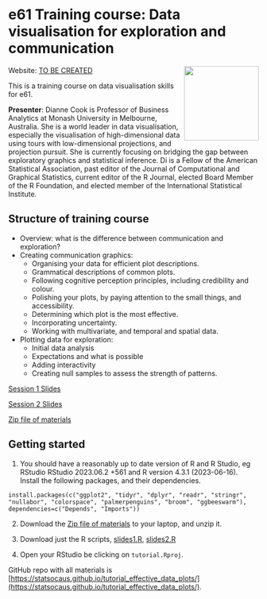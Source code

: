 # e61 Training course: Data visualisation for exploration and communication

<img src="" align="right" width="150" />

Website: [TO BE CREATED]()

This is a training course on data visualisation skills for e61. 

**Presenter**: Dianne Cook is Professor of Business Analytics at Monash University in Melbourne, Australia.  She is a world leader in data visualisation, especially the visualisation of high-dimensional data using tours with low-dimensional projections, and projection pursuit.  She is currently focusing on bridging the gap between exploratory graphics and statistical inference.  Di is a Fellow of the American Statistical Association, past editor of the Journal of Computational and Graphical Statistics, current editor of the R Journal, elected Board Member of the R Foundation, and elected member of the International Statistical Institute.

## Structure of training course

- Overview: what is the difference between communication and exploration?
- Creating communication graphics:
    - Organising your data for efficient plot descriptions. 
    - Grammatical descriptions of common plots.
    - Following cognitive perception principles, including credibility and colour.
    - Polishing your plots, by paying attention to the small things, and accessibility. 
    - Determining which plot is the most effective.
    - Incorporating uncertainty.
    - Working with multivariate, and temporal and spatial data.
- Plotting data for exploration:
    - Initial data analysis
    - Expectations and what is possible
    - Adding interactivity
    - Creating null samples to assess the strength of patterns.


[Session 1 Slides](https://statsocaus.github.io/tutorial_effective_data_plots/slides1.html)

[Session 2 Slides](https://statsocaus.github.io/tutorial_effective_data_plots/slides2.html)

[Zip file of materials](https://statsocaus.github.io/tutorial_effective_data_plots/tutorial.zip)

## Getting started

1. You should have a reasonably up to date version of R and R Studio, eg RStudio RStudio 2023.06.2 +561 and R version 4.3.1 (2023-06-16). Install the following packages, and their dependencies.

```
install.packages(c("ggplot2", "tidyr", "dplyr", "readr", "stringr", "nullabor", "colorspace", "palmerpenguins", "broom", "ggbeeswarm"), dependencies=c("Depends", "Imports"))
```

2. Download the [Zip file of materials](https://statsocaus.github.io/tutorial_effective_data_plots/tutorial.zip) to your laptop, and unzip it. 

3. Download just the R scripts, [slides1.R](https://statsocaus.github.io/tutorial_effective_data_plots/slides1.R), [slides2.R](https://statsocaus.github.io/tutorial_effective_data_plots/slides2.R)

4. Open your RStudio be clicking on `tutorial.Rproj`. 

GitHub repo with all materials is 
[https://statsocaus.github.io/tutorial_effective_data_plots/](https://statsocaus.github.io/tutorial_effective_data_plots/).

